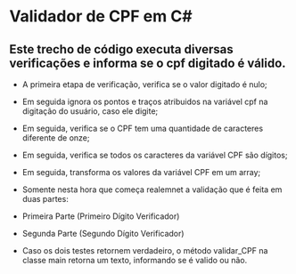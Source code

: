 # Validador de CPF em C#

## Este trecho de código executa diversas verificações e informa se o cpf digitado é válido.

- A primeira etapa de verificação, verifica se o valor digitado é nulo;

- Em seguida ignora os pontos e traços atribuidos na variável cpf na digitação do usuário, caso ele digite;

- Em seguida, verifica se o CPF tem uma quantidade de caracteres diferente de onze;

- Em seguida, verifica se todos os caracteres da variável CPF são dígitos;

- Em seguida, transforma os valores da variável CPF em um array;

- Somente nesta hora que começa realemnet a validação que é feita em duas partes:

- Primeira Parte (Primeiro Dígito Verificador)

- Segunda Parte (Segundo Dígito Verificador)

- Caso os dois testes retornem verdadeiro, o método validar_CPF na classe main retorna um texto, informando se é valido ou não.
